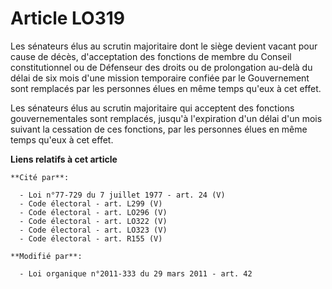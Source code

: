 # Article LO319

Les sénateurs élus au scrutin majoritaire dont le siège devient vacant pour cause de décès, d'acceptation des fonctions de
membre du Conseil constitutionnel ou de Défenseur des droits ou de prolongation au-delà du délai de six mois d'une mission
temporaire confiée par le Gouvernement sont remplacés par les personnes élues en même temps qu'eux à cet effet. 

Les sénateurs élus au scrutin majoritaire qui acceptent des fonctions gouvernementales sont remplacés, jusqu'à l'expiration
d'un délai d'un mois suivant la cessation de ces fonctions, par les personnes élues en même temps qu'eux à cet effet.

**Liens relatifs à cet article**

	**Cité par**:

	  - Loi n°77-729 du 7 juillet 1977 - art. 24 (V)
	  - Code électoral - art. L299 (V)
	  - Code électoral - art. LO296 (V)
	  - Code électoral - art. LO322 (V)
	  - Code électoral - art. LO323 (V)
	  - Code électoral - art. R155 (V)

	**Modifié par**:

	  - Loi organique n°2011-333 du 29 mars 2011 - art. 42
